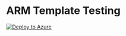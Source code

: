 # ARM Template Testing

[![Deploy to Azure](https://azuredeploy.net/deploybutton.svg)](https://deploy.azure.com/?repository=https://github.com/jagratimodi/ASC?ptmpl=https://raw.githubusercontent.com/jagratimodi/ASC/asc-deploy/deploy/azuredeploy.json)
